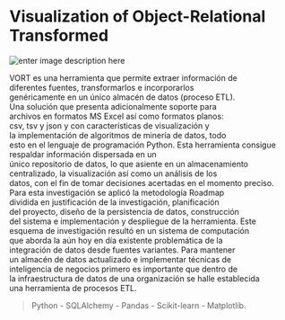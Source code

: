 # Visualization of Object-Relational Transformed
![enter image description here](https://lh3.googleusercontent.com/pQmHAKBPB-AtnGFNFcdxbWuAvVXOlhqTdnnk_v1D6ZdCCtCkzcEEle2BaHVnJyxk5DhanUbhuWsU "ETL - Visualization of Object-Relational Transformed")

VORT es una herramienta que permite extraer información de  
diferentes fuentes, transformarlos e incorporarlos  
genéricamente en un único almacén de datos (proceso ETL).  
Una solución que presenta adicionalmente soporte para  
archivos en formatos MS Excel así como formatos planos:  
csv, tsv y json y con características de visualización y  
la implementación de algoritmos de minería de datos, todo  
esto en el lenguaje de programación Python. 
Esta herramienta consigue respaldar información dispersada en un  
único repositorio de datos, lo que asiente en un almacenamiento  
centralizado, la visualización así como un análisis de los  
datos, con el fin de tomar decisiones acertadas en el momento preciso. 
Para esta investigación se aplicó la metodología Roadmap  
dividida en justificación de la investigación, planificación  
del proyecto, diseño de la persistencia de datos, construcción  
del sistema e implementación y despliegue de la herramienta. 
Este esquema de investigación resultó en un sistema de computación  
que aborda la aún hoy en día existente problemática de la  
integración de datos desde fuentes variantes. Para mantener  
un almacén de datos actualizado e implementar técnicas de  
inteligencia de negocios primero es importante que dentro de  
la infraestructura de datos de una organización se halle establecida  
una herramienta de procesos ETL.

>  Python - SQLAlchemy - Pandas - Scikit-learn - Matplotlib.
